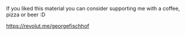 If you liked this material you can consider supporting me with a coffee, pizza or beer :D

https://revolut.me/georgefischhof
